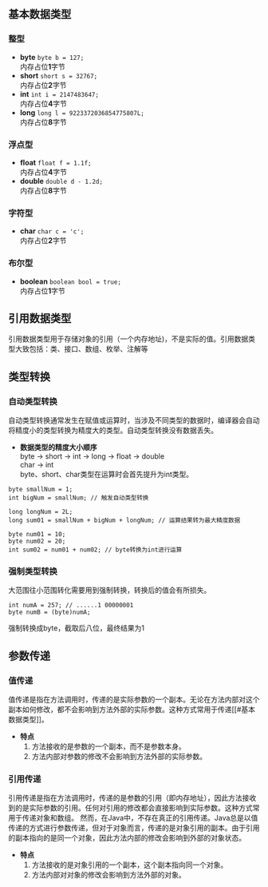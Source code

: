 ## 基本数据类型
### 整型  
- **byte** `byte b = 127;`  
	内存占位**1**字节
- **short** `short s = 32767;`  
	内存占位**2**字节
- **int** `int i = 2147483647;`  
	内存占位**4**字节
- **long** `long l = 9223372036854775807L;`  
	内存占位**8**字节
### 浮点型
- **float** `float f = 1.1f;`  
	内存占位**4**字节
- **double** `double d - 1.2d;`  
	内存占位**8**字节
### 字符型
- **char** `char c = 'c';`  
	内存占位**2**字节
### 布尔型
- **boolean** `boolean bool = true;`  
	内存占位**1**字节

## 引用数据类型
引用数据类型用于存储对象的引用（一个内存地址)，不是实际的值。引用数据类型大致包括：类、接口、数组、枚举、注解等

## 类型转换
### 自动类型转换 
自动类型转换通常发生在赋值或运算时，当涉及不同类型的数据时，编译器会自动将精度小的类型转换为精度大的类型。自动类型转换没有数据丢失。
- **数据类型的精度大小顺序**  
	byte -> short -> int -> long -> float -> double  
	char -> int  
byte、short、char类型在运算时会首先提升为int类型。
```
byte smallNum = 1; 
int bigNum = smallNum; // 触发自动类型转换

long longNum = 2L;
long sum01 = smallNum + bigNum + longNum; // 运算结果转为最大精度数据

byte num01 = 10;
byte num02 = 20;
int sum02 = num01 + num02; // byte转换为int进行运算
```
### 强制类型转换
大范围往小范围转化需要用到强制转换，转换后的值会有所损失。
```
int numA = 257; // ......1 00000001  
byte numB = (byte)numA;  
```
强制转换成byte，截取后八位，最终结果为1

## 参数传递
### 值传递
值传递是指在方法调用时，传递的是实际参数的一个副本。无论在方法内部对这个副本如何修改，都不会影响到方法外部的实际参数。这种方式常用于传递[[#基本数据类型]]。
- **特点**  
	1. 方法接收的是参数的一个副本，而不是参数本身。
	2. 方法内部对参数的修改不会影响到方法外部的实际参数。
### 引用传递
引用传递是指在方法调用时，传递的是参数的引用（即内存地址），因此方法接收到的是实际参数的引用。任何对引用的修改都会直接影响到实际参数。这种方式常用于传递对象和数组。
然而，在Java中，不存在真正的引用传递。Java总是以值传递的方式进行参数传递，但对于对象而言，传递的是对象引用的副本。由于引用的副本指向的是同一个对象，因此方法内部的修改会影响到外部的对象状态。
- **特点**  
	1. 方法接收的是对象引用的一个副本，这个副本指向同一个对象。
	2. 方法内部对对象的修改会影响到方法外部的对象。

